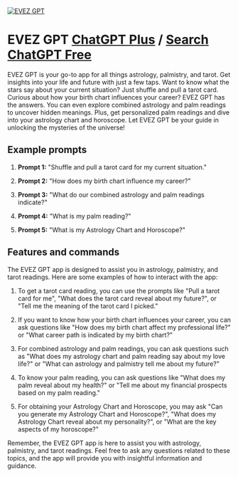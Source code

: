 
[![EVEZ GPT](https://files.oaiusercontent.com/file-P9SATGn1azBni8qKe0GWuwpV?se=2123-10-18T07%3A04%3A02Z&sp=r&sv=2021-08-06&sr=b&rscc=max-age%3D31536000%2C%20immutable&rscd=attachment%3B%20filename%3D0ba8a9e8-c301-408c-abf8-c72f1920d05e.png&sig=h3tWR7vStS%2BmNqlhyPJOypNTdptCREBLdAcdtaORN4Y%3D)](https://chat.openai.com/g/g-8OpGRXfV5-evez-gpt)

# EVEZ GPT [ChatGPT Plus](https://chat.openai.com/g/g-8OpGRXfV5-evez-gpt) / [Search ChatGPT Free](https://gptcall.net/index.html#/?search=EVEZ%20GPT)

EVEZ GPT is your go-to app for all things astrology, palmistry, and tarot. Get insights into your life and future with just a few taps. Want to know what the stars say about your current situation? Just shuffle and pull a tarot card. Curious about how your birth chart influences your career? EVEZ GPT has the answers. You can even explore combined astrology and palm readings to uncover hidden meanings. Plus, get personalized palm readings and dive into your astrology chart and horoscope. Let EVEZ GPT be your guide in unlocking the mysteries of the universe!

## Example prompts

1. **Prompt 1:** "Shuffle and pull a tarot card for my current situation."

2. **Prompt 2:** "How does my birth chart influence my career?"

3. **Prompt 3:** "What do our combined astrology and palm readings indicate?"

4. **Prompt 4:** "What is my palm reading?"

5. **Prompt 5:** "What is my Astrology Chart and Horoscope?"


## Features and commands

The EVEZ GPT app is designed to assist you in astrology, palmistry, and tarot readings. Here are some examples of how to interact with the app:

1. To get a tarot card reading, you can use the prompts like "Pull a tarot card for me", "What does the tarot card reveal about my future?", or "Tell me the meaning of the tarot card I picked."

2. If you want to know how your birth chart influences your career, you can ask questions like "How does my birth chart affect my professional life?" or "What career path is indicated by my birth chart?"

3. For combined astrology and palm readings, you can ask questions such as "What does my astrology chart and palm reading say about my love life?" or "What can astrology and palmistry tell me about my future?"

4. To know your palm reading, you can ask questions like "What does my palm reveal about my health?" or "Tell me about my financial prospects based on my palm reading."

5. For obtaining your Astrology Chart and Horoscope, you may ask "Can you generate my Astrology Chart and Horoscope?", "What does my Astrology Chart reveal about my personality?", or "What are the key aspects of my horoscope?"

Remember, the EVEZ GPT app is here to assist you with astrology, palmistry, and tarot readings. Feel free to ask any questions related to these topics, and the app will provide you with insightful information and guidance.


